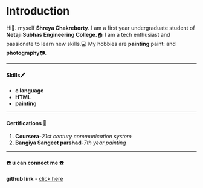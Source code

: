 # Introduction
Hi:wave:. myself **Shreya Chakreborty**.
I am a first year undergraduate student of **Netaji Subhas Engineering College.**:house:
I am a tech enthusiast and passionate to learn new skills.:computer:
My hobbies are **painting**:paint: and **photography**:camera:.
***
#### Skills:pen:

- **c language**
- **HTML**
- **painting**

***

#### Certifications :receipt:
1. **Coursera**-*21st century communication system*
2. **Bangiya Sangeet parshad**-*7th year painting*

***

#### :phone: u can connect me :phone:
**github link** - [click here]()
